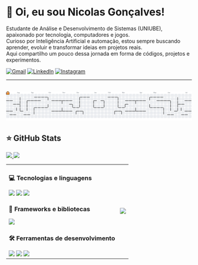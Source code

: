 # 🧓 Oi, eu sou Nicolas Gonçalves!
<p align="left">
  Estudante de Análise e Desenvolvimento de Sistemas (UNIUBE), apaixonado por tecnologia, computadores e jogos.<br>
  Curioso por Inteligência Artificial e automação, estou sempre buscando aprender, evoluir e transformar ideias em projetos reais.<br>
  Aqui compartilho um pouco dessa jornada em forma de códigos, projetos e experimentos.
</p>

<p align="left">
<a href="https://mail.google.com/mail/?view=cm&fs=1&to=contato.nicolasgoncalves@gmail.com" title="Gmail">
<img src="https://img.shields.io/badge/-Gmail-FF0000?style=flat-square&labelColor=FF0000&logo=gmail&logoColor=white" alt="Gmail"/></a>
<a href="https://www.linkedin.com/in/yoriih/" title="LinkedIn">
<img src="https://img.shields.io/badge/-Linkedin-0e76a8?style=flat-square&logo=Linkedin&logoColor=white" alt="LinkedIn"/></a>
<a href="https://www.instagram.com/ynick_dev/" title="Instagram">
<img src="https://img.shields.io/badge/-Instagram-DF0174?style=flat-square&labelColor=DF0174&logo=instagram&logoColor=white" alt="Instagram"/></a>
</p>

---
<br>

<picture>
<source media="(prefers-color-scheme: dark)" srcset="https://raw.githubusercontent.com/eduardavieira-dev/eduardavieira-dev/output/pacman-contribution-graph-dark.svg">
<source media="(prefers-color-scheme: light)" srcset="https://raw.githubusercontent.com/eduardavieira-dev/eduardavieira-dev/output/pacman-contribution-graph.svg">
<img alt="pacman contribution graph" src="https://raw.githubusercontent.com/eduardavieira-dev/eduardavieira-dev/output/pacman-contribution-graph.svg">
</picture>

## ⭐ GitHub Stats
<a href="https://github.com/Yoriih">
<img height="180em" src="https://github-readme-stats.vercel.app/api?username=yoriih&show_icons=true&theme=tokyonight&include_all_commits=true&count_private=true"/>
<img height="180em" src="https://github-readme-stats.vercel.app/api/top-langs/?username=yoriih&layout=compact&langs_count=6&theme=tokyonight"/>
</a>

<table>
  <tr>
    <td>

### 💻 Tecnologias e linguagens
<img src="https://cdn.jsdelivr.net/gh/devicons/devicon/icons/html5/html5-original.svg" width="40"/>
<img src="https://cdn.jsdelivr.net/gh/devicons/devicon/icons/css3/css3-original.svg" width="40"/>
<img src="https://cdn.jsdelivr.net/gh/devicons/devicon/icons/python/python-original.svg" width="40"/>

### 🚀 Frameworks e bibliotecas
<img src="https://cdn.jsdelivr.net/gh/devicons/devicon/icons/mysql/mysql-original.svg" width="40"/>

### 🛠️ Ferramentas de desenvolvimento
<img src="https://cdn.jsdelivr.net/gh/devicons/devicon/icons/git/git-original.svg" width="40"/>
<img src="https://cdn.jsdelivr.net/gh/devicons/devicon/icons/github/github-original.svg" width="40"/>
<img src="https://cdn.jsdelivr.net/gh/devicons/devicon/icons/vscode/vscode-original.svg" width="40"/>

  </td>
    <td>
      <img src="[https://raw.githubusercontent.com/Yoriih/Yoriih/main/afb89b62-1a12-41be-8032-103e8cf21674.png](https://github.com/Yoriih/Yoriih/blob/main/computer-illustration.png?raw=true)" width="300"/>
    </td>
  </tr>
</table>
